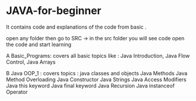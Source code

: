 # JAVA-for-beginner
It contains code and explanations of the code from basic .


open any folder then go to SRC -> in the src folder you will see code open the code and 
start learning

A Basic_Programs: covers all basic topics like : Java Introduction, Java Flow Control, Java Arrays

B Java OOP_1 : covers topics : 
java classes and objects
Java Methods
Java Method Overloading
Java Constructor
Java Strings
Java Access Modifiers
Java this keyword
Java final keyword
Java Recursion
Java instanceof Operator

